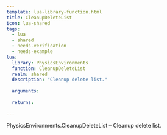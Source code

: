 ```yaml
---
template: lua-library-function.html
title: CleanupDeleteList
icon: lua-shared
tags:
  - lua
  - shared
  - needs-verification
  - needs-example
lua:
  library: PhysicsEnvironments
  function: CleanupDeleteList
  realm: shared
  description: "Cleanup delete list."
  
  arguments:
  
  returns:
    
---
```


<div class="lua__search__keywords">
PhysicsEnvironments.CleanupDeleteList &#x2013; Cleanup delete list.
</div>
